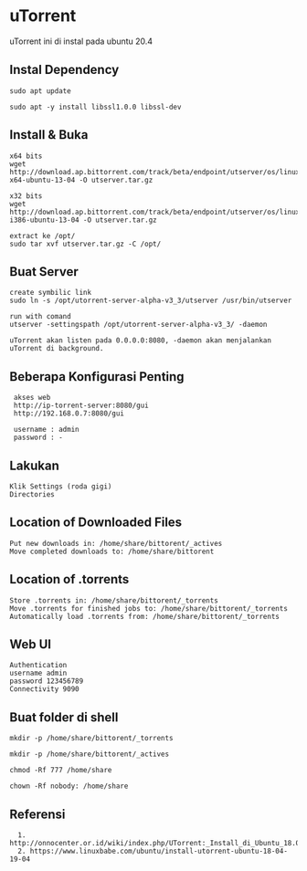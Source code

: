 # uTorrent
uTorrent ini di instal pada ubuntu 20.4

## Instal Dependency

    sudo apt update
    
    sudo apt -y install libssl1.0.0 libssl-dev

## Install & Buka
  
    x64 bits
    wget http://download.ap.bittorrent.com/track/beta/endpoint/utserver/os/linux-x64-ubuntu-13-04 -O utserver.tar.gz

    x32 bits
    wget http://download.ap.bittorrent.com/track/beta/endpoint/utserver/os/linux-i386-ubuntu-13-04 -O utserver.tar.gz

    extract ke /opt/
    sudo tar xvf utserver.tar.gz -C /opt/

## Buat Server
    
    create symbilic link
    sudo ln -s /opt/utorrent-server-alpha-v3_3/utserver /usr/bin/utserver
    
    run with comand
    utserver -settingspath /opt/utorrent-server-alpha-v3_3/ -daemon
    
    uTorrent akan listen pada 0.0.0.0:8080, -daemon akan menjalankan uTorrent di background.
    
## Beberapa Konfigurasi Penting
      
     akses web
     http://ip-torrent-server:8080/gui
     http://192.168.0.7:8080/gui
     
     username : admin
     password : -
     
## Lakukan

    Klik Settings (roda gigi)
    Directories
    
    
## Location of Downloaded Files

    Put new downloads in: /home/share/bittorent/_actives
    Move completed downloads to: /home/share/bittorent


## Location of .torrents

    Store .torrents in: /home/share/bittorent/_torrents
    Move .torrents for finished jobs to: /home/share/bittorent/_torrents
    Automatically load .torrents from: /home/share/bittorent/_torrents
    

## Web UI

    Authentication
    username admin
    password 123456789
    Connectivity 9090
    
    
## Buat folder di shell
    
    mkdir -p /home/share/bittorent/_torrents
    
    mkdir -p /home/share/bittorent/_actives
    
    chmod -Rf 777 /home/share
    
    chown -Rf nobody: /home/share
    
   
   
 ## Referensi
 
      1. http://onnocenter.or.id/wiki/index.php/UTorrent:_Install_di_Ubuntu_18.04
      2. https://www.linuxbabe.com/ubuntu/install-utorrent-ubuntu-18-04-19-04
    
    
    
    
